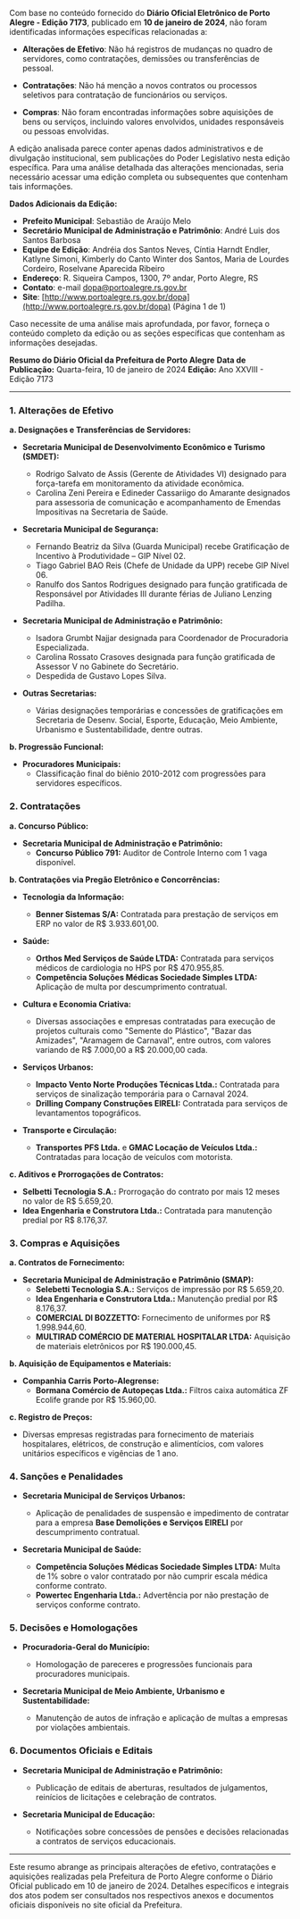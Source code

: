 Com base no conteúdo fornecido do **Diário Oficial Eletrônico de Porto Alegre - Edição 7173**, publicado em **10 de janeiro de 2024**, não foram identificadas informações específicas relacionadas a:

- **Alterações de Efetivo**: Não há registros de mudanças no quadro de servidores, como contratações, demissões ou transferências de pessoal.
  
- **Contratações**: Não há menção a novos contratos ou processos seletivos para contratação de funcionários ou serviços.
  
- **Compras**: Não foram encontradas informações sobre aquisições de bens ou serviços, incluindo valores envolvidos, unidades responsáveis ou pessoas envolvidas.

A edição analisada parece conter apenas dados administrativos e de divulgação institucional, sem publicações do Poder Legislativo nesta edição específica. Para uma análise detalhada das alterações mencionadas, seria necessário acessar uma edição completa ou subsequentes que contenham tais informações.

**Dados Adicionais da Edição:**
- **Prefeito Municipal**: Sebastião de Araújo Melo
- **Secretário Municipal de Administração e Patrimônio**: André Luis dos Santos Barbosa
- **Equipe de Edição**: Andréia dos Santos Neves, Cíntia Harndt Endler, Katlyne Simoni, Kimberly do Canto Winter dos Santos, Maria de Lourdes Cordeiro, Roselvane Aparecida Ribeiro
- **Endereço**: R. Siqueira Campos, 1300, 7º andar, Porto Alegre, RS
- **Contato**: e-mail [dopa@portoalegre.rs.gov.br](mailto:dopa@portoalegre.rs.gov.br)
- **Site**: [http://www.portoalegre.rs.gov.br/dopa](http://www.portoalegre.rs.gov.br/dopa) (Página 1 de 1)

Caso necessite de uma análise mais aprofundada, por favor, forneça o conteúdo completo da edição ou as seções específicas que contenham as informações desejadas.

**Resumo do Diário Oficial da Prefeitura de Porto Alegre**
**Data de Publicação:** Quarta-feira, 10 de janeiro de 2024
**Edição:** Ano XXVIII - Edição 7173

---

### 1. **Alterações de Efetivo**

**a. Designações e Transferências de Servidores:**
- **Secretaria Municipal de Desenvolvimento Econômico e Turismo (SMDET):**
  - Rodrigo Salvato de Assis (Gerente de Atividades VI) designado para força-tarefa em monitoramento da atividade econômica.
  - Carolina Zeni Pereira e Edineder Cassariigo do Amarante designados para assessoria de comunicação e acompanhamento de Emendas Impositivas na Secretaria de Saúde.
  
- **Secretaria Municipal de Segurança:**
  - Fernando Beatriz da Silva (Guarda Municipal) recebe Gratificação de Incentivo à Produtividade – GIP Nível 02.
  - Tiago Gabriel BAO Reis (Chefe de Unidade da UPP) recebe GIP Nível 06.
  - Ranulfo dos Santos Rodrigues designado para função gratificada de Responsável por Atividades III durante férias de Juliano Lenzing Padilha.

- **Secretaria Municipal de Administração e Patrimônio:**
  - Isadora Grumbt Najjar designada para Coordenador de Procuradoria Especializada.
  - Carolina Rossato Crasoves designada para função gratificada de Assessor V no Gabinete do Secretário.
  - Despedida de Gustavo Lopes Silva.
  
- **Outras Secretarias:**
  - Várias designações temporárias e concessões de gratificações em Secretaria de Desenv. Social, Esporte, Educação, Meio Ambiente, Urbanismo e Sustentabilidade, dentre outras.

**b. Progressão Funcional:**
- **Procuradores Municipais:**
  - Classificação final do biênio 2010-2012 com progressões para servidores específicos.
  
### 2. **Contratações**

**a. Concurso Público:**
- **Secretaria Municipal de Administração e Patrimônio:**
  - **Concurso Público 791:** Auditor de Controle Interno com 1 vaga disponível.

**b. Contratações via Pregão Eletrônico e Concorrências:**
- **Tecnologia da Informação:**
  - **Benner Sistemas S/A:** Contratada para prestação de serviços em ERP no valor de R$ 3.933.601,00.
  
- **Saúde:**
  - **Orthos Med Serviços de Saúde LTDA:** Contratada para serviços médicos de cardiologia no HPS por R$ 470.955,85.
  - **Competência Soluções Médicas Sociedade Simples LTDA:** Aplicação de multa por descumprimento contratual.

- **Cultura e Economia Criativa:**
  - Diversas associações e empresas contratadas para execução de projetos culturais como "Semente do Plástico", "Bazar das Amizades", "Aramagem de Carnaval", entre outros, com valores variando de R$ 7.000,00 a R$ 20.000,00 cada.

- **Serviços Urbanos:**
  - **Impacto Vento Norte Produções Técnicas Ltda.:** Contratada para serviços de sinalização temporária para o Carnaval 2024.
  - **Drilling Company Construções EIRELI:** Contratada para serviços de levantamentos topográficos.

- **Transporte e Circulação:**
  - **Transportes PFS Ltda.** e **GMAC Locação de Veículos Ltda.:** Contratadas para locação de veículos com motorista.

**c. Aditivos e Prorrogações de Contratos:**
- **Selbetti Tecnologia S.A.:** Prorrogação do contrato por mais 12 meses no valor de R$ 5.659,20.
- **Idea Engenharia e Construtora Ltda.:** Contratada para manutenção predial por R$ 8.176,37.

### 3. **Compras e Aquisições**

**a. Contratos de Fornecimento:**
- **Secretaria Municipal de Administração e Patrimônio (SMAP):**
  - **Selebetti Tecnologia S.A.:** Serviços de impressão por R$ 5.659,20.
  - **Idea Engenharia e Construtora Ltda.:** Manutenção predial por R$ 8.176,37.
  - **COMERCIAL DI BOZZETTO:** Fornecimento de uniformes por R$ 1.998.944,60.
  - **MULTIRAD COMÉRCIO DE MATERIAL HOSPITALAR LTDA:** Aquisição de materiais eletrônicos por R$ 190.000,45.
  
**b. Aquisição de Equipamentos e Materiais:**
- **Companhia Carris Porto-Alegrense:**
  - **Bormana Comércio de Autopeças Ltda.:** Filtros caixa automática ZF Ecolife grande por R$ 15.960,00.

**c. Registro de Preços:**
- Diversas empresas registradas para fornecimento de materiais hospitalares, elétricos, de construção e alimentícios, com valores unitários específicos e vigências de 1 ano.

### 4. **Sanções e Penalidades**

- **Secretaria Municipal de Serviços Urbanos:**
  - Aplicação de penalidades de suspensão e impedimento de contratar para a empresa **Base Demolições e Serviços EIRELI** por descumprimento contratual.
  
- **Secretaria Municipal de Saúde:**
  - **Competência Soluções Médicas Sociedade Simples LTDA:** Multa de 1% sobre o valor contratado por não cumprir escala médica conforme contrato.
  - **Powertec Engenharia Ltda.:** Advertência por não prestação de serviços conforme contrato.

### 5. **Decisões e Homologações**

- **Procuradoria-Geral do Município:**
  - Homologação de pareceres e progressões funcionais para procuradores municipais.
  
- **Secretaria Municipal de Meio Ambiente, Urbanismo e Sustentabilidade:**
  - Manutenção de autos de infração e aplicação de multas a empresas por violações ambientais.

### 6. **Documentos Oficiais e Editais**

- **Secretaria Municipal de Administração e Patrimônio:**
  - Publicação de editais de aberturas, resultados de julgamentos, reinícios de licitações e celebração de contratos.
  
- **Secretaria Municipal de Educação:**
  - Notificações sobre concessões de pensões e decisões relacionadas a contratos de serviços educacionais.

---

Este resumo abrange as principais alterações de efetivo, contratações e aquisições realizadas pela Prefeitura de Porto Alegre conforme o Diário Oficial publicado em 10 de janeiro de 2024. Detalhes específicos e integrais dos atos podem ser consultados nos respectivos anexos e documentos oficiais disponíveis no site oficial da Prefeitura.